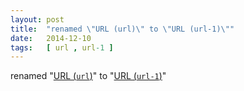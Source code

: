 ```yaml
---
layout: post
title:  "renamed \"URL (url)\" to \"URL (url-1)\""
date:   2014-12-10
tags:   [ url , url-1 ]
---
```


renamed "[URL (`url`)](/spec/url)" to "[URL (`url-1`)](/spec/url-1)"

